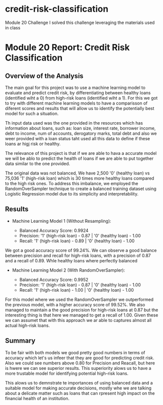 # credit-risk-classification
Module 20 Challenge
I solved this challenge leveraging the materials used in class

# Module 20 Report: Credit Risk Classification

## Overview of the Analysis
The main goal for this project was to use a machine learning model to evaluate and predict credit risk, by differentiating between healthy loans (identified wiht a 0) from high-risk loans (identified wiht a 1). For this we got to try with different machine learning models to have a comparisson of diferent scores and results that will allow us to identify the potentially best model for such a situation.

Th input data used was the one provided in the resources which has information about loans, such as: loan size,	interest rate,	borrower income,	debt to income,	num of accounts,	derogatory marks,	total debt and also we weer provided with a loan status taht used all this data to define if these loans ar higj risk or healthy.

The relevance of this project is that if we are able to hava a accurate model we will be ablo to predict the health of loans if we are able to put together data similar to the one provided. 

The original data was not balanced, We have 2,500 '0' (healthy loan) vs 75,036 '1' (high-risk loan)  which is 30 times more healthy loans compared to the high risk ones. To address this imbalance, we employed the RandomOverSampler technique to create a balanced training dataset using Logistic Regression model due to its simplicity and interpretability.

## Results

* Machine Learning Model 1 (Without Resampling):

  * Balanced Accuracy Score: 0.9924
  * Precision: '1' (high-risk loan) - 0.87 | '0' (healthy loan) - 1.00
  * Recall: '1' (high-risk loan) -  0.89 | '0' (healthy loan) - 1.00

We got a good accuracy score of 99.24%. We can observe  a good balance between precision and recall for high-risk loans, with a precision of 0.87 and a recall of 0.89. Whle healthy loans where perfectly balanced

* Machine Learning Model 2 (With RandomOverSampler):

  * Balanced Accuracy Score: 0.9952
  * Precision: '1' (high-risk loan) - 0.87 | '0' (healthy loan) - 1.00
  * Recall: '1' (high-risk loan) -  1.00 | '0' (healthy loan) - 1.00

For this model where we used the RandomOverSampler we outperformed the previous model, with a higher accuracy score of 99.52%. We also managed to maintain a the good  precision for high-risk loans at 0.87 but the interesting thing is that here we managed to get a  recall of 1.00. Given these we can assumet that with this approach we ar able to captures almost all actual high-risk loans.

## Summary
To be fair with both models we good pretty good numbers in terms of accuracy which let's us infeer that they are good for predicting credit risk. Also we could see numbers above 0.80 for Precision and Reacall, but here is hwere we can see superior results. This superiority alows us to have a more trustable model for identifying potential high-risk loans.

This alows us to demnstrate te importances of using balanced data and a suitable model for making accurate decisions, mostly whe we are talking about a delicate matter such as loans that can rpresent high impact on the financial health of an institution. 
